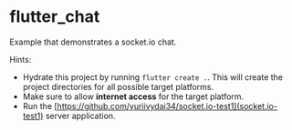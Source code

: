 # flutter_chat

Example that demonstrates a socket.io chat.

Hints:

- Hydrate this project by running `flutter create .`. This will create the project directories for all possible target platforms.
- Make sure to allow **internet access** for the target platform.
- Run the [https://github.com/yuriivydai34/socket.io-test1](socket.io-test1) server application.